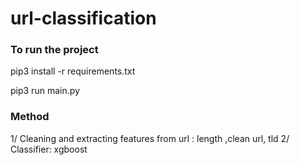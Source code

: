 # url-classification

### To run the project
pip3 install -r requirements.txt

pip3 run main.py 


### Method
1/ Cleaning and extracting features from url : length ,clean url, tld
2/ Classifier: xgboost

